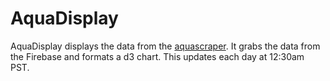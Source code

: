 # AquaDisplay

AquaDisplay displays the data from the [aquascraper](https://github.com/nodes777/aquascraper). It grabs the data from the Firebase and formats a d3 chart. This updates each day at 12:30am PST.

